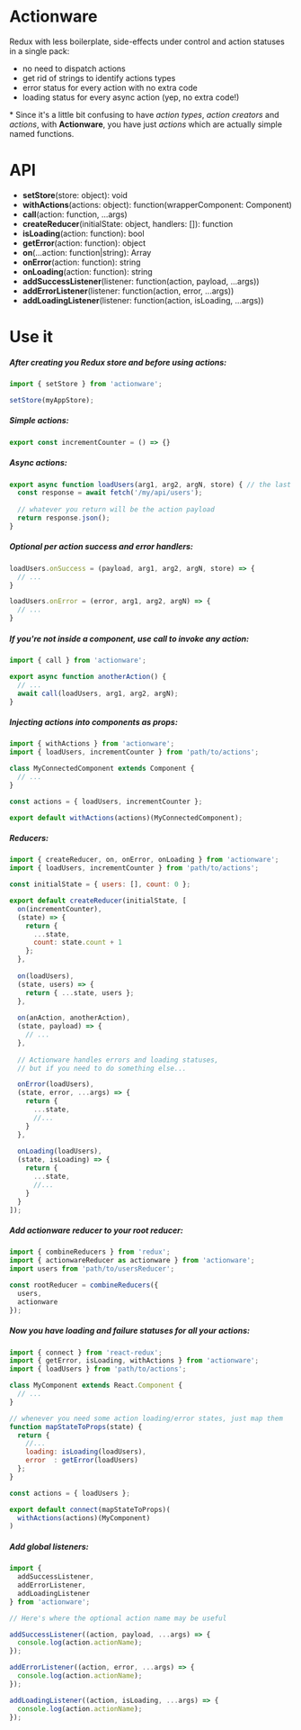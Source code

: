# Actionware
Redux with less boilerplate, side-effects under control and action statuses in a single pack:
- no need to dispatch actions
- get rid of strings to identify actions types
- error status for every action with no extra code
- loading status for every async action (yep, no extra code!)

\* Since it's a little bit confusing to have _action types_, _action creators_ and _actions_, with **Actionware**, you have just _actions_ which are actually simple named functions.

# API
- **setStore**(store: object): void
- **withActions**(actions: object): function(wrapperComponent: Component)
- **call**(action: function, ...args)
- **createReducer**(initialState: object, handlers: []): function
- **isLoading**(action: function): bool
- **getError**(action: function): object
- **on**(...action: function|string): Array<string>
- **onError**(action: function): string
- **onLoading**(action: function): string
- **addSuccessListener**(listener: function(action, payload, ...args))
- **addErrorListener**(listener: function(action, error, ...args))
- **addLoadingListener**(listener: function(action, isLoading, ...args))

# Use it

##### After creating you Redux store and before using actions:

```js
import { setStore } from 'actionware';

setStore(myAppStore);
```

##### Simple actions:
```js
export const incrementCounter = () => {}
```

##### Async actions:
```js
export async function loadUsers(arg1, arg2, argN, store) { // the last arg is always the store
  const response = await fetch('/my/api/users');
  
  // whatever you return will be the action payload 
  return response.json();   
}
```

##### Optional per action success and error handlers:
```js
loadUsers.onSuccess = (payload, arg1, arg2, argN, store) => {
  // ...
}

loadUsers.onError = (error, arg1, arg2, argN) => {
  // ...
}
```

##### If you're not inside a component, use call to invoke any action: 
```js
import { call } from 'actionware';

export async function anotherAction() {
  // ...
  await call(loadUsers, arg1, arg2, argN);
}
```

##### Injecting actions into components as props:
```js
import { withActions } from 'actionware';
import { loadUsers, incrementCounter } from 'path/to/actions';

class MyConnectedComponent extends Component {
  // ...
}

const actions = { loadUsers, incrementCounter };

export default withActions(actions)(MyConnectedComponent);
```

##### Reducers:
```js
import { createReducer, on, onError, onLoading } from 'actionware';
import { loadUsers, incrementCounter } from 'path/to/actions';

const initialState = { users: [], count: 0 };

export default createReducer(initialState, [
  on(incrementCounter), 
  (state) => {
    return { 
      ...state, 
      count: state.count + 1
    };  
  },
  
  on(loadUsers), 
  (state, users) => {
    return { ...state, users };
  },
  
  on(anAction, anotherAction),
  (state, payload) => { 
    // ...
  },
  
  // Actionware handles errors and loading statuses,
  // but if you need to do something else...

  onError(loadUsers), 
  (state, error, ...args) => {
    return {
      ...state,
      //...
    }
  },
  
  onLoading(loadUsers), 
  (state, isLoading) => {
    return {
      ...state,
      //...
    }
  }
]);
```

##### Add actionware reducer to your root reducer:
```js
import { combineReducers } from 'redux';
import { actionwareReducer as actionware } from 'actionware';
import users from 'path/to/usersReducer';

const rootReducer = combineReducers({
  users,
  actionware
});
```

##### Now you have loading and failure statuses for all your actions:
```js
import { connect } from 'react-redux'; 
import { getError, isLoading, withActions } from 'actionware';
import { loadUsers } from 'path/to/actions';

class MyComponent extends React.Component {
  // ...  
}

// whenever you need some action loading/error states, just map them
function mapStateToProps(state) {
  return {
    //...
    loading: isLoading(loadUsers),
    error  : getError(loadUsers)
  };
}

const actions = { loadUsers };

export default connect(mapStateToProps)(
  withActions(actions)(MyComponent)
)
```

##### Add global listeners:
```js
import { 
  addSuccessListener, 
  addErrorListener, 
  addLoadingListener 
} from 'actionware';

// Here's where the optional action name may be useful

addSuccessListener((action, payload, ...args) => {
  console.log(action.actionName);
});

addErrorListener((action, error, ...args) => {
  console.log(action.actionName);
});

addLoadingListener((action, isLoading, ...args) => {
  console.log(action.actionName);
});
```

